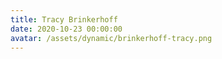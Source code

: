 ```yaml
---
title: Tracy Brinkerhoff
date: 2020-10-23 00:00:00
avatar: /assets/dynamic/brinkerhoff-tracy.png
---
```

